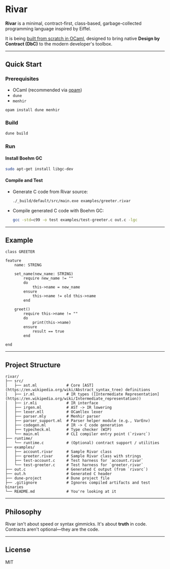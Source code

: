 # Rivar

**Rivar** is a minimal, contract-first, class-based, garbage-collected programming language inspired by Eiffel.

It is being [built from scratch in OCaml](https://dev.realworldocaml.org/parsing-with-ocamllex-and-menhir.html), designed to bring native **Design by Contract (DbC)** to the modern developer's toolbox.

---

## Quick Start

### Prerequisites

- OCaml (recommended via [opam](https://opam.ocaml.org))
- `dune`
- `menhir`

```bash
opam install dune menhir
```

### Build

```bash
dune build
```

### Run

#### Install Boehm GC

```bash
sudo apt-get install libgc-dev
```

#### Compile and Test

- Generate C code from Rivar source:
  ```bash
  ./_build/default/src/main.exe examples/greeter.rivar
  ```
- Compile generated C code with Boehm GC:
  ```bash
  gcc -std=c99 -o test examples/test-greeter.c out.c -lgc
  ```

---

## Example

```rivar
class GREETER

feature
    name: STRING

    set_name(new_name: STRING)
        require new_name != ""
        do
            this->name = new_name
        ensure
            this->name != old this->name
        end

    greet()
        require this->name != ""
        do
            print(this->name)
        ensure
            result == true
        end

end
```

---

## Project Structure

```
rivar/
├── src/
│   ├── ast.ml             # Core [AST](https://en.wikipedia.org/wiki/Abstract_syntax_tree) definitions
│   ├── ir.ml              # IR types ([Intermediate Representation](https://en.wikipedia.org/wiki/Intermediate_representation))
│   ├── ir.mli             # IR interface
│   ├── irgen.ml           # AST -> IR lowering
│   ├── lexer.mll          # OCamllex lexer
│   ├── parser.mly         # Menhir parser
│   ├── parser_support.ml  # Parser helper module (e.g., VarEnv)
│   ├── codegen.ml         # IR -> C code generation
│   ├── typecheck.ml       # Type checker (WIP)
│   └── main.ml            # CLI compiler entry point (`rivarc`)
├── runtime/
│   └── runtime.c          # (Optional) contract support / utilities
├── examples/
│   ├── account.rivar      # Sample Rivar class
│   ├── greeter.rivar      # Sample Rivar class with strings
│   ├── test-account.c     # Test harness for `account.rivar`
│   └── test-greeter.c     # Test harness for `greeter.rivar`
├── out.c                  # Generated C output (from `rivarc`)
├── out.h                  # Generated C header
├── dune-project           # Dune project file
├── .gitignore             # Ignores compiled artifacts and test binaries
└── README.md              # You're looking at it
```

---

## Philosophy

Rivar isn't about speed or syntax gimmicks. It's about **truth** in code.  
Contracts aren't optional—they are the code.

---

## License

MIT

